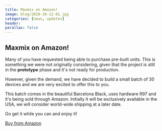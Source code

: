 ```yaml
---
title: Maxmix on Amazon!
image: blog/2020-10-12-01.jpg
categories: [news, updates]
header:
parallax: false
---
```


## Maxmix on Amazon!

Many of you have requested being able to purchase pre-built units. This is something we were not originally considering, given that the project is still in the **prototype** phase and it's not ready for production.  

However, given the demand, we have decided to build a small batch of 30 devices and we are very excited to offer this to you.

This batch comes in the beautiful Barcelona Black, uses hardware R97 and it's being sold through Amazon. Initially it will be exclusively available in the USA, we will consider world-wide shipping at a later date.  

Go get it while you can and enjoy it!

[Buy from Amazon](https://www.amazon.com/dp/B08KSP6G1P)


